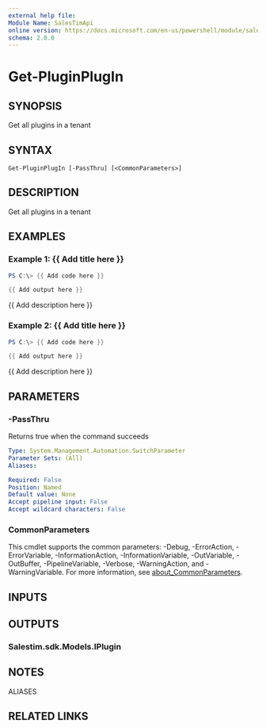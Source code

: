 ```yaml
---
external help file:
Module Name: SalesTimApi
online version: https://docs.microsoft.com/en-us/powershell/module/salestimapi/get-pluginplugin
schema: 2.0.0
---
```


# Get-PluginPlugIn

## SYNOPSIS
Get all plugins in a tenant

## SYNTAX

```
Get-PluginPlugIn [-PassThru] [<CommonParameters>]
```

## DESCRIPTION
Get all plugins in a tenant

## EXAMPLES

### Example 1: {{ Add title here }}
```powershell
PS C:\> {{ Add code here }}

{{ Add output here }}
```

{{ Add description here }}

### Example 2: {{ Add title here }}
```powershell
PS C:\> {{ Add code here }}

{{ Add output here }}
```

{{ Add description here }}

## PARAMETERS

### -PassThru
Returns true when the command succeeds

```yaml
Type: System.Management.Automation.SwitchParameter
Parameter Sets: (All)
Aliases:

Required: False
Position: Named
Default value: None
Accept pipeline input: False
Accept wildcard characters: False
```

### CommonParameters
This cmdlet supports the common parameters: -Debug, -ErrorAction, -ErrorVariable, -InformationAction, -InformationVariable, -OutVariable, -OutBuffer, -PipelineVariable, -Verbose, -WarningAction, and -WarningVariable. For more information, see [about_CommonParameters](http://go.microsoft.com/fwlink/?LinkID=113216).

## INPUTS

## OUTPUTS

### Salestim.sdk.Models.IPlugin

## NOTES

ALIASES

## RELATED LINKS

